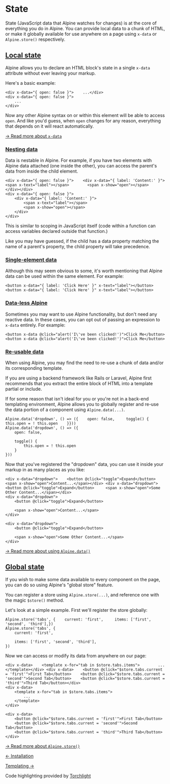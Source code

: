 State
=====

State (JavaScript data that Alpine watches for changes) is at the core of everything you do in Alpine. You can provide local data to a chunk of HTML, or make it globally available for use anywhere on a page using `x-data` or `Alpine.store()` respectively.

[Local state](#local-state-x-data)
----------------------------------

Alpine allows you to declare an HTML block's state in a single `x-data` attribute without ever leaving your markup.

Here's a basic example:

    <div x-data="{ open: false }">    ...</div>
    <div x-data="{ open: false }">
        ...
    </div>

Now any other Alpine syntax on or within this element will be able to access `open`. And like you'd guess, when `open` changes for any reason, everything that depends on it will react automatically.

[→ Read more about `x-data`](/directives/data)

### [Nesting data](#nesting-data)

Data is nestable in Alpine. For example, if you have two elements with Alpine data attached (one inside the other), you can access the parent's data from inside the child element.

    <div x-data="{ open: false }">    <div x-data="{ label: 'Content:' }">        <span x-text="label"></span>        <span x-show="open"></span>    </div></div>
    <div x-data="{ open: false }">
        <div x-data="{ label: 'Content:' }">
            <span x-text="label"></span>
            <span x-show="open"></span>
        </div>
    </div>

This is similar to scoping in JavaScript itself (code within a function can access variables declared outside that function.)

Like you may have guessed, if the child has a data property matching the name of a parent's property, the child property will take precedence.

### [Single-element data](#single-element-data)

Although this may seem obvious to some, it's worth mentioning that Alpine data can be used within the same element. For example:

    <button x-data="{ label: 'Click Here' }" x-text="label"></button>
    <button x-data="{ label: 'Click Here' }" x-text="label"></button>

### [Data-less Alpine](#data-less-alpine)

Sometimes you may want to use Alpine functionality, but don't need any reactive data. In these cases, you can opt out of passing an expression to `x-data` entirely. For example:

    <button x-data @click="alert('I\'ve been clicked!')">Click Me</button>
    <button x-data @click="alert('I\'ve been clicked!')">Click Me</button>

### [Re-usable data](#re-usable-data)

When using Alpine, you may find the need to re-use a chunk of data and/or its corresponding template.

If you are using a backend framework like Rails or Laravel, Alpine first recommends that you extract the entire block of HTML into a template partial or include.

If for some reason that isn't ideal for you or you're not in a back-end templating environment, Alpine allows you to globally register and re-use the data portion of a component using `Alpine.data(...)`.

    Alpine.data('dropdown', () => ({    open: false,     toggle() {        this.open = ! this.open    }}))
    Alpine.data('dropdown', () => ({
        open: false,
    
        toggle() {
            this.open = ! this.open
        }
    }))

Now that you've registered the "dropdown" data, you can use it inside your markup in as many places as you like:

    <div x-data="dropdown">    <button @click="toggle">Expand</button>     <span x-show="open">Content...</span></div> <div x-data="dropdown">    <button @click="toggle">Expand</button>     <span x-show="open">Some Other Content...</span></div>
    <div x-data="dropdown">
        <button @click="toggle">Expand</button>
    
        <span x-show="open">Content...</span>
    </div>
    
    <div x-data="dropdown">
        <button @click="toggle">Expand</button>
    
        <span x-show="open">Some Other Content...</span>
    </div>

[→ Read more about using `Alpine.data()`](/globals/alpine-data)

[Global state](#global-state)
-----------------------------

If you wish to make some data available to every component on the page, you can do so using Alpine's "global store" feature.

You can register a store using `Alpine.store(...)`, and reference one with the magic `$store()` method.

Let's look at a simple example. First we'll register the store globally:

    Alpine.store('tabs', {    current: 'first',     items: ['first', 'second', 'third'],})
    Alpine.store('tabs', {
        current: 'first',
    
        items: ['first', 'second', 'third'],
    })

Now we can access or modify its data from anywhere on our page:

    <div x-data>    <template x-for="tab in $store.tabs.items">        ...    </template></div> <div x-data>    <button @click="$store.tabs.current = 'first'">First Tab</button>    <button @click="$store.tabs.current = 'second'">Second Tab</button>    <button @click="$store.tabs.current = 'third'">Third Tab</button></div>
    <div x-data>
        <template x-for="tab in $store.tabs.items">
            ...
        </template>
    </div>
    
    <div x-data>
        <button @click="$store.tabs.current = 'first'">First Tab</button>
        <button @click="$store.tabs.current = 'second'">Second Tab</button>
        <button @click="$store.tabs.current = 'third'">Third Tab</button>
    </div>

[→ Read more about `Alpine.store()`](/globals/alpine-store)

[← Installation](/essentials/installation)

[Templating →](/essentials/templating)

Code highlighting provided by [Torchlight](https://torchlight.dev)